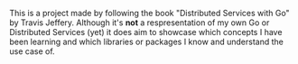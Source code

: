 This is a project made by following the book "Distributed Services with Go" by Travis Jeffery. Although it's **not** a respresentation of my own Go or Distributed Services (yet) it does aim to showcase which concepts I have been learning and which libraries or packages I know and understand the use case of.
